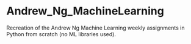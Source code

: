 # Andrew_Ng_MachineLearning
Recreation of the Andrew Ng Machine Learning weekly assignments in Python from scratch (no ML libraries used).
